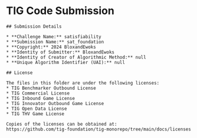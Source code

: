 # TIG Code Submission

    ## Submission Details

    * **Challenge Name:** satisfiability
    * **Submission Name:** sat_foundation
    * **Copyright:** 2024 BloxandEwoks
    * **Identity of Submitter:** BloxandEwoks
    * **Identity of Creator of Algorithmic Method:** null
    * **Unique Algorithm Identifier (UAI):** null

    ## License

    The files in this folder are under the following licenses:
    * TIG Benchmarker Outbound License
    * TIG Commercial License
    * TIG Inbound Game License
    * TIG Innovator Outbound Game License
    * TIG Open Data License
    * TIG THV Game License

    Copies of the licenses can be obtained at:  
    https://github.com/tig-foundation/tig-monorepo/tree/main/docs/licenses